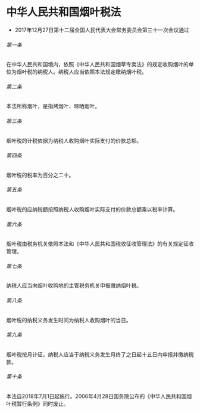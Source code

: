 # 中华人民共和国烟叶税法

- 2017年12月27日第十二届全国人民代表大会常务委员会第三十一次会议通过

<!-- INFO END -->

###### 第一条

在中华人民共和国境内，依照《中华人民共和国烟草专卖法》的规定收购烟叶的单位为烟叶税的纳税人。纳税人应当依照本法规定缴纳烟叶税。

###### 第二条

本法所称烟叶，是指烤烟叶、晾晒烟叶。

###### 第三条

烟叶税的计税依据为纳税人收购烟叶实际支付的价款总额。

###### 第四条

烟叶税的税率为百分之二十。

###### 第五条

烟叶税的应纳税额按照纳税人收购烟叶实际支付的价款总额乘以税率计算。

###### 第六条

烟叶税由税务机关依照本法和《中华人民共和国税收征收管理法》的有关规定征收管理。

###### 第七条

纳税人应当向烟叶收购地的主管税务机关申报缴纳烟叶税。

###### 第八条

烟叶税的纳税义务发生时间为纳税人收购烟叶的当日。

###### 第九条

烟叶税按月计征，纳税人应当于纳税义务发生月终了之日起十五日内申报并缴纳税款。

###### 第十条

本法自2018年7月1日起施行。2006年4月28日国务院公布的《中华人民共和国烟叶税暂行条例》同时废止。
